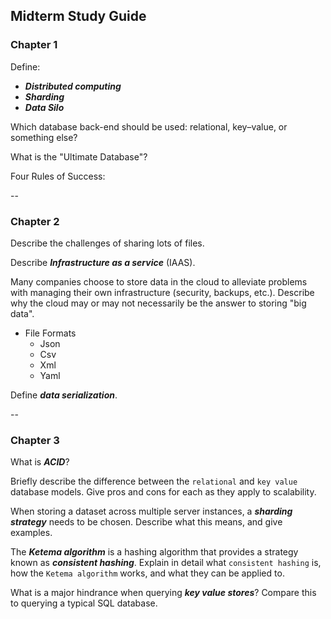 ## Midterm Study Guide

### Chapter 1

Define:

- ___Distributed computing___
- ___Sharding___
- ___Data Silo___

Which database back-end should be used: relational, key–value, or something else? 

What is the "Ultimate Database"?

Four Rules of Success:

 
--

### Chapter 2

Describe the challenges of sharing lots of files.


Describe ___Infrastructure as a service___ (IAAS).

Many companies choose to store data in the cloud to alleviate problems with managing their own infrastructure (security, backups, etc.). Describe why the cloud may or may not necessarily be the answer to storing "big data".

- File Formats
    - Json
    - Csv
    - Xml
    - Yaml

Define ___data serialization___.

--

### Chapter 3

What is ___ACID___?

Briefly describe the difference between the `relational` and `key value` database models. Give pros and cons for each as they apply to scalability.

When storing a dataset across multiple server instances, a ___sharding strategy___ needs to be chosen. Describe what this means, and give examples.

The ___Ketema algorithm___ is a hashing algorithm that provides a strategy known as ___consistent hashing___. Explain in detail what `consistent hashing` is, how the `Ketema algorithm` works, and what they can be applied to.

What is a major hindrance when querying ___key value stores___? Compare this to querying a typical SQL database.  

